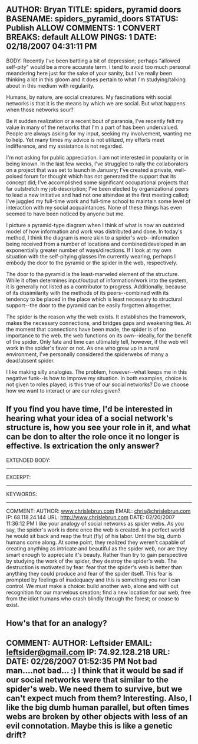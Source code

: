 AUTHOR: Bryan
TITLE: spiders, pyramid doors
BASENAME: spiders_pyramid_doors
STATUS: Publish
ALLOW COMMENTS: 1
CONVERT BREAKS: __default__
ALLOW PINGS: 1
DATE: 02/18/2007 04:31:11 PM
-----
BODY:
Recently I've been battling a bit of depression; perhaps "allowed self-pity" would be a more accurate term. I tend to avoid too much personal meandering here just for the sake of your sanity, but I've really been thinking a lot in this gloom and it does pertain to what I'm studying/talking about in this medium with regularity.

Humans, by nature, are social creatures. My fascinations with social networks is that it is the means by which we are social. But what happens when those networks sour?

Be it sudden realization or a recent bout of paranoia, I've recently felt my value in many of the networks that I'm a part of has been undervalued. People are always asking for my input, seeking my involvement, wanting me to help. Yet many times my advice is not utilized, my efforts meet indifference, and my assistance is not regarded. 

I'm not asking for public appreciation. I am not interested in popularity or in being known. In the last few weeks, I've struggled to rally the collaborators on a project that was set to launch in January; I've created a private, well-poised forum for thought which  has not generated the support that its concept  did; I've accomplished some significant occupational projects that far outstretch my job description; I've been elected by organizational peers to lead a new initiative and had not one attendee at the first meeting called; I've juggled my full-time work and full-time school to maintain some level of interaction with my social acquaintances. None of these things has even seemed to have been noticed by anyone but me.

I picture a pyramid-type diagram when I think of what is now an outdated model of how information and work was distributed and done. In today's method, I think the diagram is more akin to a spider's web--information being received from a number of locations and combined/developed in an exponentially greater number of ways/directions. If I look at my own situation with the self-pitying glasses I'm currently wearing, perhaps I embody the door to the pyramid or the spider in the web, respectively.

The door to the pyramid is the least-marveled element of the structure. While it often determines input/output of information/work into the system, it is generally not listed as a contributor to progress. Additionally, because of its dissimilarity with the methods of its peers--combined with its tendency to be placed in the place which is least necessary to structural support--the door to the pyramid can be easily forgotten altogether.

The spider is the reason why the web exists. It establishes the framework, makes the necessary connections, and bridges gaps and weakening ties. At the moment that connections have been made, the spider is of no importance to the web. the web functions on its own--ideally, for the benefit of the spider. Only fate and time can ultimately tell, however, if the web will work in the spider's favor or not. As one who grew up in a rural environment, I've personally considered the spiderwebs of many a dead/absent spider. 

I like making silly analogies. The problem, however--what keeps me in this negative funk--is how to improve my situation. In both examples, choice is not given to roles played; is this true of our social networks? Do we choose how we want to interact or are our roles given?

If you find you have time, I'd be interested in hearing what your idea of a social network's structure is, how you see your role in it, and what can be don to alter the role once it no longer is effective. Is extrication the only answer?
-----
EXTENDED BODY:

-----
EXCERPT:

-----
KEYWORDS:

-----

COMMENT:
AUTHOR: www.chrislebrun.com
EMAIL: chris@chrislebrun.com
IP: 68.118.24.144
URL: http://www.chrislebrun.com
DATE: 02/20/2007 11:36:12 PM
I like your analogy of social networks as spider webs.  As you say, the spider's work is done once the web is created.  In a perfect world he would sit back and reap the fruit (fly) of his labor.  Until the big, dumb humans come along.  At some point, they realized they weren't capable of creating anything as intricate and beautiful as the spider web, nor are they smart enough to appreciate it's beauty.  Rather than try to gain perspective by studying the work of the spider, they destroy the spider's web.  The destruction is motivated by fear: fear that the spider's web is better than anything they could produce and fear of the spider itself. This fear is prompted by feelings of inadequacy and this is something you nor I can control.  We must make a choice: build another web, alone and with out recognition for our marvelous creation; find a new location for our web, free from the idiot humans who crash blindly through the forest; or cease to exist.

How's that for an analogy?
-----

COMMENT:
AUTHOR: Leftsider
EMAIL: leftsider@gmail.com
IP: 74.92.128.218
URL: 
DATE: 02/26/2007 01:52:35 PM
Not bad man....not bad... :)
I think that it would be sad if our social networks were that similar to the spider's web. We need them to survive, but we can't expect much from them? Interesting. Also, I like the big dumb human parallel, but often times webs are broken by other objects with less of an evil connotation. Maybe this is like a genetic drift?
-----


